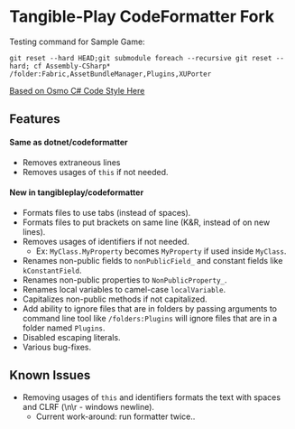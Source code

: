 # Tangible-Play CodeFormatter Fork

Testing command for Sample Game:
```
git reset --hard HEAD;git submodule foreach --recursive git reset --hard; cf Assembly-CSharp* /folder:Fabric,AssetBundleManager,Plugins,XUPorter
```

[Based on Osmo C# Code Style Here](https://docs.google.com/a/tangibleplay.com/document/d/1rtXuKnotrlpePBOlpOtZmVjAoXZFr8AnECVNLXLwslY/edit?usp=sharing)

## Features
#### Same as dotnet/codeformatter
* Removes extraneous lines
* Removes usages of `this` if not needed.

#### New in tangibleplay/codeformatter
* Formats files to use tabs (instead of spaces).
* Formats files to put brackets on same line (K&R, instead of on new lines).
* Removes usages of identifiers if not needed.
	* Ex: `MyClass.MyProperty` becomes `MyProperty` if used inside `MyClass`.
* Renames non-public fields to `nonPublicField_` and constant fields like `kConstantField`.
* Renames non-public properties to `NonPublicProperty_`.
* Renames local variables to camel-case `localVariable`.
* Capitalizes non-public methods if not capitalized.
* Add ability to ignore files that are in folders by passing arguments to command line tool like `/folders:Plugins` will ignore files that are in a folder named `Plugins`.
* Disabled escaping literals.
* Various bug-fixes.

## Known Issues
* Removing usages of `this` and identifiers formats the text with spaces and CLRF (\n\r - windows newline).
	* Current work-around: run formatter twice..